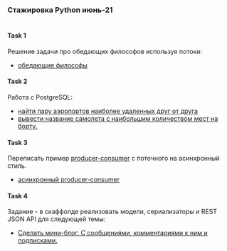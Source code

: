 ### Стажировка Python июнь-21
#

#### Task 1
Решение задачи про обедающих философов используя потоки: 
 - [обедающие философы](task_1/dining_philosophers.py)

#### Task 2
Работа с PostgreSQL:
- [найти пару аэропортов наиболее удаленных друг от друга](task_2/airports.sql)
- [вывести название самолета с наибольшим количеством мест на борту.](task_2/seats_count.sql)

#### Task 3
Переписать пример [producer-consumer](task_1/producerconsumer_v_2.py) 
с поточного на асинхронный стиль.
- [асинхронный producer-consumer](task_3/producer_consumer_async.py)

#### Task 4
Задание - в скаффолде реализовать модели, сериализаторы и REST JSON 
API для следующей темы:
- [Сделать мини-блог. С сообщениями, комментариями к ним и подписками.](applications/twits/models.py)